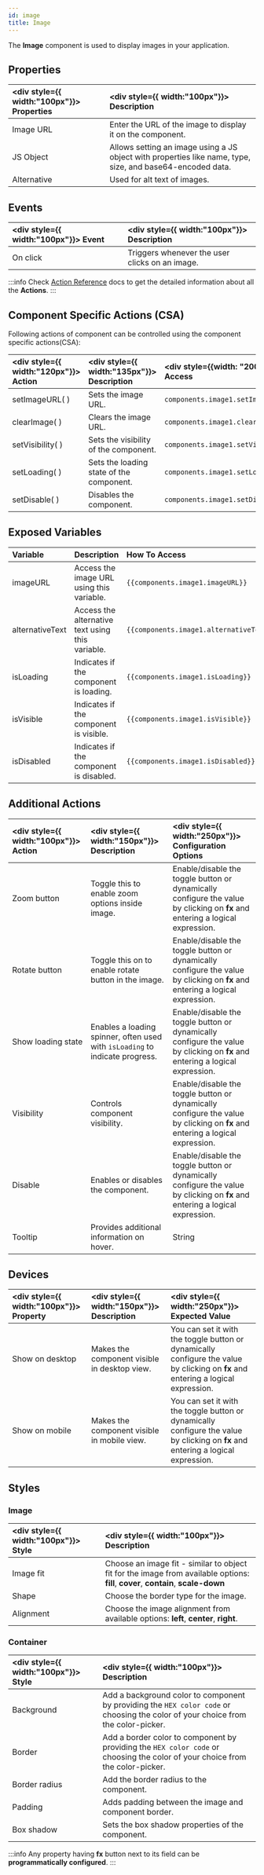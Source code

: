 ```yaml
---
id: image
title: Image
---
```


The **Image** component is used to display images in your application.

## Properties

|  <div style={{ width:"100px"}}> Properties </div> |  <div style={{ width:"100px"}}> Description </div> | 
|:----------- |:----------- |
| Image URL | Enter the URL of the image to display it on the component. |
| JS Object | Allows setting an image using a JS object with properties like name, type, size, and base64-encoded data. |
| Alternative | Used for alt text of images. |

## Events

|  <div style={{ width:"100px"}}> Event </div> |  <div style={{ width:"100px"}}> Description </div> |
|:----------- |:----------- |
| On click | Triggers whenever the user clicks on an image. |

:::info
Check [Action Reference](/docs/category/actions-reference) docs to get the detailed information about all the **Actions**.
:::

## Component Specific Actions (CSA)

Following actions of component can be controlled using the component specific actions(CSA):

| <div style={{ width:"120px"}}> Action </div> | <div style={{ width:"135px"}}> Description </div> | <div style={{width: "200px"}}> How To Access </div>|
| :------------ | :---------- | :------------ |
| setImageURL( ) | Sets the image URL. | `components.image1.setImageURL` |
| clearImage( ) | Clears the image URL. | `components.image1.clearImage` |
| setVisibility( )| Sets the visibility of the component. | `components.image1.setVisibility(false)` |
| setLoading( )   | Sets the loading state of the component. | `components.image1.setLoading(true)` |
| setDisable( )   | Disables the component.   | `components.image1.setDisable(true)` |

## Exposed Variables

| Variable | Description | How To Access |
|:-------- |:----------- |:------------ |
| imageURL | Access the image URL using this variable. | `{{components.image1.imageURL}}` |
| alternativeText | Access the alternative text using this variable. | `{{components.image1.alternativeText}}` |
| isLoading | Indicates if the component is loading. | `{{components.image1.isLoading}}` |
| isVisible | Indicates if the component is visible. | `{{components.image1.isVisible}}` |
| isDisabled | Indicates if the component is disabled. | `{{components.image1.isDisabled}}` |

## Additional Actions

| <div style={{ width:"100px"}}> Action </div> | <div style={{ width:"150px"}}> Description </div> | <div style={{ width:"250px"}}> Configuration Options </div>|
|:------------------|:------------|:------------------------------|
| Zoom button | Toggle this to enable zoom options inside image. | Enable/disable the toggle button or dynamically configure the value by clicking on **fx** and entering a logical expression. |
| Rotate button | Toggle this on to enable rotate button in the image. | Enable/disable the toggle button or dynamically configure the value by clicking on **fx** and entering a logical expression. |
| Show loading state | Enables a loading spinner, often used with `isLoading` to indicate progress.  | Enable/disable the toggle button or dynamically configure the value by clicking on **fx** and entering a logical expression. |
| Visibility  | Controls component visibility.       | Enable/disable the toggle button or dynamically configure the value by clicking on **fx** and entering a logical expression. |
| Disable   | Enables or disables the component.    | Enable/disable the toggle button or dynamically configure the value by clicking on **fx** and entering a logical expression. |
| Tooltip   | Provides additional information on hover.    | String  |

## Devices

|<div style={{ width:"100px"}}> Property </div> | <div style={{ width:"150px"}}> Description </div> | <div style={{ width:"250px"}}> Expected Value </div>|
|:---------- |:----------- |:----------|
| Show on desktop | Makes the component visible in desktop view. | You can set it with the toggle button or dynamically configure the value by clicking on **fx** and entering a logical expression. |
| Show on mobile | Makes the component visible in mobile view. | You can set it with the toggle button or dynamically configure the value by clicking on **fx** and entering a logical expression. |

## Styles

### Image

| <div style={{ width:"100px"}}> Style </div> | <div style={{ width:"100px"}}> Description </div> | 
|:--------- |:-------- |
| Image fit | Choose an image fit - similar to object fit for the image from available options: **fill**, **cover**, **contain**, **scale-down** |
| Shape | Choose the border type for the image. |
| Alignment | Choose the image alignment from available options: **left**, **center**, **right**.  |

### Container

| <div style={{ width:"100px"}}> Style </div> | <div style={{ width:"100px"}}> Description </div> | 
|:--------- |:-------- |
| Background | Add a background color to component by providing the `HEX color code` or choosing the color of your choice from the color-picker. |
| Border | Add a border color to component by providing the `HEX color code` or choosing the color of your choice from the color-picker. |
| Border radius | Add the border radius to the component. |
| Padding | Adds padding between the image and component border. |
| Box shadow      | Sets the box shadow properties of the component. | Select the box shadow color and adjust the related properties or set it programmatically using **fx**. |

:::info
Any property having **fx** button next to its field can be **programmatically configured**.
:::
